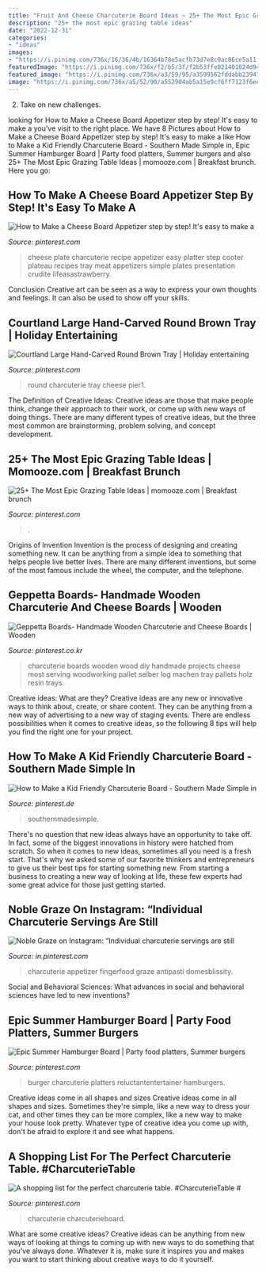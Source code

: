 ```yaml
---
title: "Fruit And Cheese Charcuterie Board Ideas ~ 25+ The Most Epic Grazing Table Ideas"
description: "25+ the most epic grazing table ideas"
date: "2022-12-31"
categories:
- "ideas"
images:
- "https://i.pinimg.com/736x/16/36/4b/16364b78e5acfb73d7e8c0ac06ce5a11.jpg"
featuredImage: "https://i.pinimg.com/736x/f2/b5/3f/f2b53ffe021401824d94f9509819e6d8.jpg"
featured_image: "https://i.pinimg.com/736x/a3/59/95/a3599562fddabb239471758b009578ee.jpg"
image: "https://i.pinimg.com/736x/a5/52/90/a552904ab5a15e9cf6ff7123f6ecf252.jpg"
---
```



2. Take on new challenges.

	

		
looking for How to Make a Cheese Board Appetizer step by step! It&#039;s easy to make a you've visit to the right place. We have 8 Pictures about How to Make a Cheese Board Appetizer step by step! It&#039;s easy to make a like How to Make a Kid Friendly Charcuterie Board - Southern Made Simple in, Epic Summer Hamburger Board | Party food platters, Summer burgers and also 25+ The Most Epic Grazing Table Ideas | momooze.com | Breakfast brunch. Here you go:
		
    
## How To Make A Cheese Board Appetizer Step By Step! It&#039;s Easy To Make A

<img loading=lazy src="https://i.pinimg.com/736x/16/36/4b/16364b78e5acfb73d7e8c0ac06ce5a11.jpg" onerror="this.onerror=null;this.src='https://tse2.mm.bing.net/th?id=OIP.-POaQItqeVVNbsRqxHPa6AHaLH&amp;pid=15.1';" alt="How to Make a Cheese Board Appetizer step by step! It&#039;s easy to make a">

_Source: pinterest.com_

>cheese plate charcuterie recipe appetizer easy platter step cooter plateau recipes tray meat appetizers simple plates presentation crudite lifeasastrawberry. 

	

Conclusion
Creative art can be seen as a way to express your own thoughts and feelings. It can also be used to show off your skills.

    
## Courtland Large Hand-Carved Round Brown Tray | Holiday Entertaining

<img loading=lazy src="https://i.pinimg.com/736x/a5/52/90/a552904ab5a15e9cf6ff7123f6ecf252.jpg" onerror="this.onerror=null;this.src='https://tse2.mm.bing.net/th?id=OIP.hFLf4s6WV4YzH7pZE9USzwHaHa&amp;pid=15.1';" alt="Courtland Large Hand-Carved Round Brown Tray | Holiday entertaining">

_Source: pinterest.com_

>round charcuterie tray cheese pier1. 

	

The Definition of Creative Ideas:
Creative ideas are those that make people think, change their approach to their work, or come up with new ways of doing things. There are many different types of creative ideas, but the three most common are brainstorming, problem solving, and concept development.

    
## 25+ The Most Epic Grazing Table Ideas | Momooze.com | Breakfast Brunch

<img loading=lazy src="https://i.pinimg.com/736x/1c/02/cf/1c02cf4e49b8158280ad246308225b49.jpg" onerror="this.onerror=null;this.src='https://tse1.mm.bing.net/th?id=OIP.33jYfvy_SCSKFZbcFltNqgHaLH&amp;pid=15.1';" alt="25+ The Most Epic Grazing Table Ideas | momooze.com | Breakfast brunch">

_Source: pinterest.com_

>. 

	

Origins of Invention
Invention is the process of designing and creating something new. It can be anything from a simple idea to something that helps people live better lives. There are many different inventions, but some of the most famous include the wheel, the computer, and the telephone.

    
## Geppetta Boards- Handmade Wooden Charcuterie And Cheese Boards | Wooden

<img loading=lazy src="https://i.pinimg.com/736x/a5/ed/6c/a5ed6c9f133b8e634c785b59407a0127.jpg" onerror="this.onerror=null;this.src='https://tse2.mm.bing.net/th?id=OIP.A8_99nvnUjBdEAD2-GLPtQHaJ3&amp;pid=15.1';" alt="Geppetta Boards- Handmade Wooden Charcuterie and Cheese Boards | Wooden">

_Source: pinterest.co.kr_

>charcuterie boards wooden wood diy handmade projects cheese most serving woodworking pallet selber log machen tray pallets holz resin trays. 

	

Creative ideas: What are they?
Creative ideas are any new or innovative ways to think about, create, or share content. They can be anything from a new way of advertising to a new way of staging events. There are endless possibilities when it comes to creative ideas, so the following 8 tips will help you find the right one for your project.

    
## How To Make A Kid Friendly Charcuterie Board - Southern Made Simple In

<img loading=lazy src="https://i.pinimg.com/736x/3f/0a/f1/3f0af1cfffa183d87c38573557808738.jpg" onerror="this.onerror=null;this.src='https://tse4.mm.bing.net/th?id=OIP.wdRXNQ4BzgZe6FNGnbYuvwHaLH&amp;pid=15.1';" alt="How to Make a Kid Friendly Charcuterie Board - Southern Made Simple in">

_Source: pinterest.de_

>southernmadesimple. 

	

There's no question that new ideas always have an opportunity to take off. In fact, some of the biggest innovations in history were hatched from scratch. So when it comes to new ideas, sometimes all you need is a fresh start. That's why we asked some of our favorite thinkers and entrepreneurs to give us their best tips for starting something new. From starting a business to creating a new way of looking at life, these few experts had some great advice for those just getting started.

    
## Noble Graze On Instagram: “Individual Charcuterie Servings Are Still

<img loading=lazy src="https://i.pinimg.com/736x/a3/59/95/a3599562fddabb239471758b009578ee.jpg" onerror="this.onerror=null;this.src='https://tse3.mm.bing.net/th?id=OIP.Yv08xDd_hxO22D6qxECzAAHaHa&amp;pid=15.1';" alt="Noble Graze on Instagram: “Individual charcuterie servings are still">

_Source: in.pinterest.com_

>charcuterie appetizer fingerfood graze antipasti domesblissity. 

	

Social and Behavioral Sciences: What advances in social and behavioral sciences have led to new inventions?
 

    
## Epic Summer Hamburger Board | Party Food Platters, Summer Burgers

<img loading=lazy src="https://i.pinimg.com/736x/88/9d/34/889d34f62d9c4827daef8c1eacb718db.jpg" onerror="this.onerror=null;this.src='https://tse3.mm.bing.net/th?id=OIP.VxmulFsz-SnrH412EJQvWQHaLH&amp;pid=15.1';" alt="Epic Summer Hamburger Board | Party food platters, Summer burgers">

_Source: pinterest.com_

>burger charcuterie platters reluctantentertainer hamburgers. 

	

Creative ideas come in all shapes and sizes
Creative ideas come in all shapes and sizes. Sometimes they're simple, like a new way to dress your cat, and other times they can be more complex, like a new way to make your house look pretty. Whatever type of creative idea you come up with, don't be afraid to explore it and see what happens.

    
## A Shopping List For The Perfect Charcuterie Table. #CharcuterieTable #

<img loading=lazy src="https://i.pinimg.com/736x/f2/b5/3f/f2b53ffe021401824d94f9509819e6d8.jpg" onerror="this.onerror=null;this.src='https://tse4.mm.bing.net/th?id=OIP.UD1VBayijfaslfwZWSn2ggHaLl&amp;pid=15.1';" alt="A shopping list for the perfect charcuterie table. #CharcuterieTable #">

_Source: pinterest.com_

>charcuterie charcuterieboard. 

	

What are some creative ideas?
Creative ideas can be anything from new ways of looking at things to coming up with new ways to do something that you’ve always done. Whatever it is, make sure it inspires you and makes you want to start thinking about creative ways to do it yourself.

